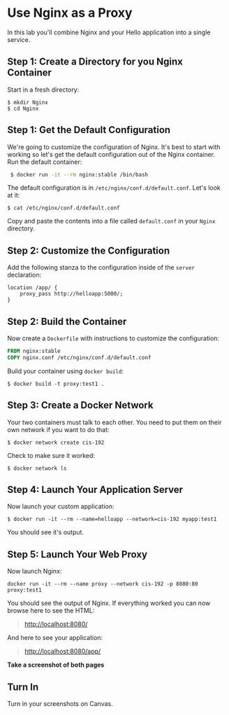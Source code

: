 # Use Nginx as a Proxy 

In this lab you'll combine Nginx and your Hello application into a single service. 

## Step 1: Create a Directory for you Nginx Container 

Start in a fresh directory: 

```
$ mkdir Nginx 
$ cd Nginx 
``` 

## Step 1: Get the Default Configuration 

We're going to customize the configuration of Nginx. It's best to start with working so let's get the default configuration out of the Nginx container. Run the default container:

```bash
 $ docker run -it --rm nginx:stable /bin/bash
```

The default configuration is in `/etc/nginx/conf.d/default.conf`. Let's look at it:

```
$ cat /etc/nginx/conf.d/default.conf 
``` 

Copy and paste the contents into a file called `default.conf` in your `Nginx` directory. 

## Step 2: Customize the Configuration 

Add the following stanza to the configuration inside of the `server` declaration: 

```
location /app/ {
    proxy_pass http://helloapp:5000/;
}
```

## Step 2: Build the Container

Now create a `Dockerfile` with instructions to customize the configuration: 

```Dockerfile 
FROM nginx:stable
COPY nginx.conf /etc/nginx/conf.d/default.conf
```

Build your container using `docker build`:

```
$ docker build -t proxy:test1 .
```

## Step 3: Create a Docker Network 

Your two containers must talk to each other. You need to put them on their own network if you want to do that: 

```
$ docker network create cis-192
```

Check to make sure it worked: 

```
$ docker network ls 
```

## Step 4: Launch Your Application Server 

Now launch your custom application: 

```
$ docker run -it --rm --name=helloapp --network=cis-192 myapp:test1
```

You should see it's output.

## Step 5: Launch Your Web Proxy 

Now launch Nginx:

```
docker run -it --rm --name proxy --network cis-192 -p 8080:80 proxy:test1
```

You should see the output of Nginx. If everything worked you can now browse here to see the HTML:

> [http://localhost:8080/](http://localhost:8080/)

And here to see your application: 

> [http://localhost:8080/app/](http://localhost:8080/app/)

**Take a screenshot of both pages**

## Turn In 

Turn in your screenshots on Canvas.
